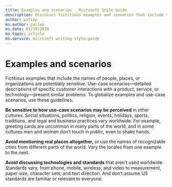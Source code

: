 ```yaml
---
title: Examples and scenarios - Microsoft Style Guide
description: Discusses fictitious examples and scenarios that include the names of people, places, or organizations that are potentially sensitive. 
author: pallep
ms.author: pallep
ms.date: 01/19/2018
ms.topic: article
ms.service: microsoft-writing-style-guide
---
```


# Examples and scenarios

Fictitious
examples that include the names of people, places, or organizations are
potentially sensitive.
Use-case scenarios—detailed descriptions of specific customer
interactions with a product, service, or technology—present similar
problems. To globalize examples and use-case scenarios, use these
guidelines.

**Be sensitive to how use-case scenarios may be perceived** in
other cultures. Social situations, politics, religion, events,
holidays, sports, traditions, and legal and business practices vary
worldwide. For example, greeting cards are uncommon in many parts
of the world, and in some cultures men and women don’t touch in public,
even to shake hands.

**Avoid mentioning real places altogether,** or use the names of recognizable cities from different parts of the world. Vary the locales from one example to the next. 

**Avoid discussing technologies and standards** that
aren't used worldwide. Standards vary, from phone, mobile, wireless,
and video to measurement, paper size, character sets, and text
direction. And don’t assume US standards are familiar or
relevant to everyone. 
